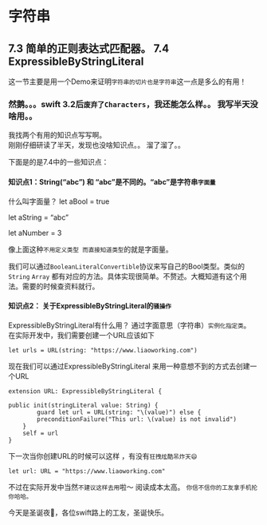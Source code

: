 # 字符串

## 7.3 简单的正则表达式匹配器。  7.4 ExpressibleByStringLiteral
这一节主要是用一个Demo来证明```字符串的切片也是字符串```这一点是多么的有用！
### 然鹅。。。swift 3.2后```废弃了Characters```，我还能怎么样。。 我写半天没啥用。。
我找两个有用的知识点写写啊。   
刚刚仔细研读了半天，发现也没啥知识点。。 溜了溜了。。

下面是的是7.4中的一些知识点：
#### 知识点1：String(“abc”) 和 “abc”是不同的。“abc”是字符串```字面量```
什么叫字面量？
let aBool = true

let aString = “abc”

let aNumber = 3

像上面这种```不用定义类型 而直接知道类型```的就是字面量。

我们可以通过```BooleanLiteralConvertible```协议来写自己的Bool类型。类似的```String``` ```Array``` 都有对应的方法。具体实现很简单。不赘述。大概知道有这个用法。需要的时候查资料就行。

#### 知识点2： 关于ExpressibleByStringLiteral的```骚操作```
ExpressibleByStringLiteral有什么用？
通过字面意思（字符串）```实例化指定类```。
在实际开发中，我们需要创建一个URL应该如下

	let urls = URL(string: "https://www.liaoworking.com")

现在我们可以通过ExpressibleByStringLiteral 来用一种意想不到的方式去创建一个URL

	extension URL: ExpressibleByStringLiteral {
    
	public init(stringLiteral value: String) {
    		guard let url = URL(string: "\(value)") else {
        	preconditionFailure("This url: \(value) is not invalid")
    	}
    	self = url
	}

 下一次当你创建URL的时候可以这样 ，有没有```狂拽炫酷吊炸天😄```
 
	let url: URL = "https://www.liaoworking.com"

不过在实际开发中当然```不建议这样去用```啦～ 阅读成本太高。
```你信不信你的工友拿手机抡你哈哈。```

今天是圣诞夜🎄，各位swift路上的工友，圣诞快乐。





